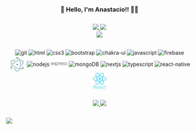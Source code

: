 

 ### <div align="center">👋 Hello, I'm Anastacio!! 👨‍💻 </div>

 ##

<div align="center"> 
  <a href="https://instagram.com/_menezess11" target="_blank">
    <img src="https://img.shields.io/badge/-Instagram-%23E4405F?style=for-the-badge&logo=instagram&logoColor=white" target="_blank">
  </a> 
   <a href="https://www.linkedin.com/in/anastacio-menezes-teixeira/" target="_blank">
     <img src="https://img.shields.io/badge/-LinkedIn-%230077B5?style=for-the-badge&logo=linkedin&logoColor=white" target="_blank">
  </a>
</div>

 <div align="center" style="display: inline_block"><img align="center"  src="https://raw.githubusercontent.com/MicaelliMedeiros/micaellimedeiros/master/image/computer-illustration.png"></div>


##



<div align="center" style="display: inline_block">
    <img align="center"  height="45" width="45" src="https://img.icons8.com/color/48/000000/git.png" alt="git"/>
    <img align="center"  height="45" width="45" src="https://img.icons8.com/color/48/000000/html-5--v1.png" alt="html"/>
    <img align="center"  height="45" width="45" src="https://img.icons8.com/color/48/000000/css3.png" alt="css3"/>
    <img align="center"  height="45" width="45" src="https://img.icons8.com/color/48/000000/bootstrap.png" alt="bootstrap"/>
     <img align="center"  height="45" width="45" src="https://img.icons8.com/color/48/000000/chakra-ui.png" alt="chakra-ui"/>
    <img align="center"  height="45" width="45" src="https://img.icons8.com/color/48/000000/javascript--v1.png" alt="javascript"/>
    <img align="center"  height="45" width="45" src="https://img.icons8.com/color/48/000000/google-firebase-console.png" alt="firebase"/>
    <img align="center"  height="45" width="45" src="https://raw.githubusercontent.com/devicons/devicon/master/icons/electron/electron-original.svg" alt="electronjs"/>
    <img align="center"  height="45" width="45" src="https://img.icons8.com/color/48/000000/nodejs.png" alt="nodejs"/>
    <img align="center"  height="45" width="45" src="https://raw.githubusercontent.com/devicons/devicon/master/icons/express/express-original-wordmark.svg" alt="express"/>
    <img align="center"  height="45" width="45" src="https://img.icons8.com/color/48/000000/mongodb.png" alt="mongoDB"/>
    <img align="center"  height="45" width="45" src="https://img.icons8.com/color/48/000000/nextjs.png" alt="nextjs"/>
      <img align="center"  height="45" width="45" src="https://img.icons8.com/color/48/000000/typescript.png" alt="typescript"/>
    <img align="center"  height="45" width="45" src="https://img.icons8.com/color/48/000000/react-native.png" alt="react-native"/>
    <img align="center"  height="45" width="45" src="https://raw.githubusercontent.com/devicons/devicon/master/icons/react/react-original-wordmark.svg" alt="react"/>
</div>


  
  ##

<div align="center">
  <a href="https://github.com/anastaciom">
  <img height="150em" src="https://github-readme-stats.vercel.app/api?username=anastaciom&show_icons=true&theme=nord&include_all_commits=true&count_private=true"/>
  <img height="150em" src="https://github-readme-stats.vercel.app/api/top-langs/?username=anastaciom&layout=compact&langs_count=7&theme=nord"/>
</div>

##  

  
  <img src= "https://activity-graph.herokuapp.com/graph?username=anastaciom&custom_title=Anastacio%20Menezes&theme=nord">
  

